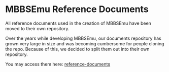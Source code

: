 # MBBSEmu Reference Documents

All reference documents used in the creation of MBBSEmu have been moved to their own repository. 

Over the years while developing MBBSEmu, our documents repository has grown very large in size and was becoming cumbersome for people cloning the repo. Because of this, we decided to split them out into their own repository.

You may access them here: [reference-documents](https://github.com/mbbsemu/reference-documents)